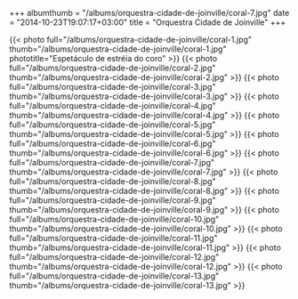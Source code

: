 +++
albumthumb = "/albums/orquestra-cidade-de-joinville/coral-7.jpg"
date = "2014-10-23T19:07:17+03:00"
title = "Orquestra Cidade de Joinville"
+++

{{< photo full="/albums/orquestra-cidade-de-joinville/coral-1.jpg" thumb="/albums/orquestra-cidade-de-joinville/coral-1.jpg" 
phototitle="Espetáculo de estréia do coro" >}}
{{< photo full="/albums/orquestra-cidade-de-joinville/coral-2.jpg" 
         thumb="/albums/orquestra-cidade-de-joinville/coral-2.jpg"  >}}
{{< photo full="/albums/orquestra-cidade-de-joinville/coral-3.jpg" 
         thumb="/albums/orquestra-cidade-de-joinville/coral-3.jpg"  >}}
{{< photo full="/albums/orquestra-cidade-de-joinville/coral-4.jpg" 
         thumb="/albums/orquestra-cidade-de-joinville/coral-4.jpg"  >}}
{{< photo full="/albums/orquestra-cidade-de-joinville/coral-5.jpg" 
         thumb="/albums/orquestra-cidade-de-joinville/coral-5.jpg"  >}}
{{< photo full="/albums/orquestra-cidade-de-joinville/coral-6.jpg" 
         thumb="/albums/orquestra-cidade-de-joinville/coral-6.jpg"  >}}
{{< photo full="/albums/orquestra-cidade-de-joinville/coral-7.jpg" 
         thumb="/albums/orquestra-cidade-de-joinville/coral-7.jpg"  >}}
{{< photo full="/albums/orquestra-cidade-de-joinville/coral-8.jpg" 
         thumb="/albums/orquestra-cidade-de-joinville/coral-8.jpg"  >}}
{{< photo full="/albums/orquestra-cidade-de-joinville/coral-9.jpg" 
         thumb="/albums/orquestra-cidade-de-joinville/coral-9.jpg"  >}}
{{< photo full="/albums/orquestra-cidade-de-joinville/coral-10.jpg" 
         thumb="/albums/orquestra-cidade-de-joinville/coral-10.jpg"  >}}
{{< photo full="/albums/orquestra-cidade-de-joinville/coral-11.jpg" 
         thumb="/albums/orquestra-cidade-de-joinville/coral-11.jpg"  >}}
{{< photo full="/albums/orquestra-cidade-de-joinville/coral-12.jpg" 
         thumb="/albums/orquestra-cidade-de-joinville/coral-12.jpg"  >}}
{{< photo full="/albums/orquestra-cidade-de-joinville/coral-13.jpg" 
         thumb="/albums/orquestra-cidade-de-joinville/coral-13.jpg"  >}}